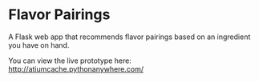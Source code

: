 # Flavor Pairings
A Flask web app that recommends flavor pairings based on an ingredient you have on hand.

You can view the live prototype here: 
http://atiumcache.pythonanywhere.com/

